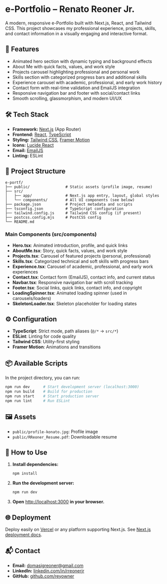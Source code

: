 # e-Portfolio – Renato Reoner Jr.

A modern, responsive e-Portfolio built with Next.js, React, and Tailwind CSS. This project showcases my professional experience, projects, skills, and contact information in a visually engaging and interactive format.

## 🚀 Features
- Animated hero section with dynamic typing and background effects
- About Me with quick facts, values, and work style
- Projects carousel highlighting professional and personal work
- Skills section with categorized progress bars and additional skills
- Experience carousel with academic, professional, and early work history
- Contact form with real-time validation and EmailJS integration
- Responsive navigation bar and footer with social/contact links
- Smooth scrolling, glassmorphism, and modern UI/UX

## 🛠️ Tech Stack
- **Framework:** [Next.js](https://nextjs.org/) (App Router)
- **Frontend:** [React](https://react.dev/), [TypeScript](https://www.typescriptlang.org/)
- **Styling:** [Tailwind CSS](https://tailwindcss.com/), [Framer Motion](https://www.framer.com/motion/)
- **Icons:** [Lucide React](https://lucide.dev/)
- **Email:** [EmailJS](https://www.emailjs.com/)
- **Linting:** ESLint

## 📁 Project Structure
```
e-portf/
├── public/                # Static assets (profile image, resume)
├── src/
│   ├── app/               # Next.js app entry, layout, global styles
│   └── components/        # All UI components (see below)
├── package.json           # Project metadata and scripts
├── tsconfig.json          # TypeScript configuration
├── tailwind.config.js     # Tailwind CSS config (if present)
├── postcss.config.mjs     # PostCSS config
└── README.md
```

### Main Components (src/components)
- **Hero.tsx**: Animated introduction, profile, and quick links
- **AboutMe.tsx**: Story, quick facts, values, and work style
- **Projects.tsx**: Carousel of featured projects (personal, professional)
- **Skills.tsx**: Categorized technical and soft skills with progress bars
- **Experience.tsx**: Carousel of academic, professional, and early work experiences
- **Contact.tsx**: Contact form (EmailJS), contact info, and current status
- **Navbar.tsx**: Responsive navigation bar with scroll tracking
- **Footer.tsx**: Social links, quick links, contact info, and copyright
- **LoadingSpinner.tsx**: Animated loading spinner (used in carousels/loaders)
- **SkeletonLoader.tsx**: Skeleton placeholder for loading states

## ⚙️ Configuration
- **TypeScript**: Strict mode, path aliases (`@/*` → `src/*`)
- **ESLint**: Linting for code quality
- **Tailwind CSS**: Utility-first styling
- **Framer Motion**: Animations and transitions

## 📦 Available Scripts
In the project directory, you can run:

```bash
npm run dev      # Start development server (localhost:3000)
npm run build    # Build for production
npm run start    # Start production server
npm run lint     # Run ESLint
```

## 🖼️ Assets
- `public/profile-konato.jpg`: Profile image
- `public/RReoner_Resume.pdf`: Downloadable resume

## 📝 How to Use
1. **Install dependencies:**
   ```bash
   npm install
   ```
2. **Run the development server:**
   ```bash
   npm run dev
   ```
3. **Open** [http://localhost:3000](http://localhost:3000) **in your browser.**

## 🌐 Deployment
Deploy easily on [Vercel](https://vercel.com/) or any platform supporting Next.js. See [Next.js deployment docs](https://nextjs.org/docs/app/building-your-application/deploying).

## 📬 Contact
- **Email:** domasigreoner@gmail.com
- **LinkedIn:** [linkedin.com/in/rreonerjr](https://linkedin.com/in/rreonerjr)
- **GitHub:** [github.com/reyowner](https://github.com/reyowner)
